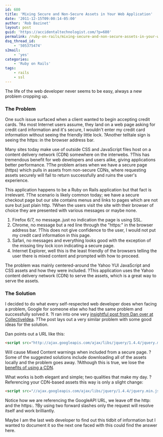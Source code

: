 ```yaml
---
id: 680
title: 'Mixing Secure and Non-Secure Assets in Your Web Application'
date: '2011-12-15T09:00:14-05:00'
author: 'Rob Bazinet'
layout: post
guid: 'https://accidentaltechnologist.com/?p=680'
permalink: /ruby-on-rails/mixing-secure-and-non-secure-assets-in-your-web-application/
dsq_thread_id:
    - '505375474'
s2mail:
    - 'yes'
categories:
    - 'Ruby on Rails'
tags:
    - rails
    - ssl
---
```


The life of the web developer never seems to be easy, always a new problem cropping up.

### The Problem

One such issue surfaced when a client wanted to begin accepting credit cards. ?As most Internet users assume, they land on a web page asking for credit card information and it's secure, I wouldn't enter my credit card information without seeing the friendly little lock. ?Another telltale sign is seeing the https: in the browser address bar.

Many sites today make use of outside CSS and JavaScript files host on a content delivery network (CDN) somewhere on the interwebs. ?This has tremendous benefit for web developers and users alike, giving applications better performance. ?The problem arises when we have a secure page (https) which pulls in assets from non-secure CDNs, where requesting assets securely will fail to return successfully and ruins the user's experience.

This application happens to be a Ruby on Rails application but that fact is irrelevant. ?The scenario is likely common today; we have a secure checkout page but our site contains menus and links to pages which are not sure but just plain http. ?When the users visit the site with their browser of choice they are presented with various messages or maybe none.

1. Firefox 6/7, no message..just no indication the page is using SSL.
2. Chrome, no message but a red line through the "https:" in the browser address bar. ?This does not give confidence to the user, I would not put my credit card information in this page.
3. Safari, no messages and everything looks good with the exception of the missing tiny lock icon indicating a secure page.
4. Internet Explorer, well this is the least friendly of the browsers telling the user there is mixed content and prompted with how to proceed.
 
The problem was mainly centered-around the Yahoo YUI JavaScript and CSS assets and how they were included. ?This application uses the Yahoo content delivery network (CDN) to serve the assets, which is a great way to serve the assets.

### The Solution

I decided to do what every self-respected web developer does when facing a problem, Google for someone else who had the same problem and successfully solved it. ?I ran into one very [insightful post from Dan over at CollectiveIdea](http://collectiveidea.com/blog/archives/2010/11/29/ssl-with-rails/#fn2). ?The post lays out a very similar problem with some good ideas for the solution.

Dan points out a URL like this:

```html
<script src="http://ajax.googleapis.com/ajax/libs/jquery/1.4.4/jquery.min.js" type="text/javascript"></script>
```

Will cause Mixed Content warnings when included from a secure page. ?Some of the suggested solutions include downloading all of the assets locally and the problem goes away. ?Although this is true, we lose the [benefits of using a CDN](http://www.jquerycdn.net/cdn-hosted-jquery/).

What works is both elegant and simple; two qualities that make my day. ?Referencing your CDN-based assets this way is only a slight change:

```html
<script src="//ajax.googleapis.com/ajax/libs/jquery/1.4.4/jquery.min.js" type="text/javascript"></script>
```

Notice how we are referencing the GoogleAPI URL, we leave off the http: and the https:. ?By using two forward slashes only the request will resolve itself and work brilliantly.

Maybe I am the last web developer to find out this tidbit of information but I wanted to document it so the next one faced with this could find the answer here.